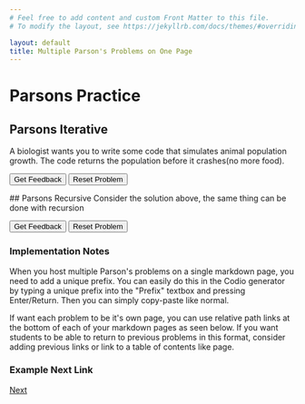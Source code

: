 ```yaml
---
# Feel free to add content and custom Front Matter to this file.
# To modify the layout, see https://jekyllrb.com/docs/themes/#overriding-theme-defaults

layout: default
title: Multiple Parson's Problems on One Page
---
```

# Parsons Practice

## Parsons Iterative
A biologist wants you to write some code that simulates animal population growth. The code returns the population before it crashes(no more food).
<div id="itt-sortableTrash" class="sortable-code"></div> 
<div id="itt-sortable" class="sortable-code"></div> 
<div style="clear:both;"></div> 
<p> 
    <input id="itt-feedbackLink" value="Get Feedback" type="button" /> 
    <input id="itt-newInstanceLink" value="Reset Problem" type="button" /> 
</p> 
<script type="text/javascript"> 
(function(){
  var initial = "public static int populationGrowth(int food,int population)\n" +
    "    {\n" +
    "        while(food - population &gt; 0)//Does the population have enough food?\n" +
    "        {\n" +
    "        food = food - population + 2000;//Food is consumed and nature also generates food\n" +
    "        population = population * 2; //population grows AFTER food is consumed\n" +
    "        }\n" +
    "         return population;\n" +
    "    }";
  var parsonsPuzzle = new ParsonsWidget({
    "sortableId": "itt-sortable",
    "max_wrong_lines": 10,
    "grader": ParsonsWidget._graders.LineBasedGrader,
    "exec_limit": 2500,
    "can_indent": false,
    "x_indent": 0,
    "lang": "en",
    "show_feedback": true
  });
  parsonsPuzzle.init(initial);
  parsonsPuzzle.shuffleLines();
  $("#itt-newInstanceLink").click(function(event){ 
      event.preventDefault(); 
      parsonsPuzzle.shuffleLines(); 
  }); 
  $("#itt-feedbackLink").click(function(event){ 
      event.preventDefault(); 
      parsonsPuzzle.getFeedback(); 
  }); 
})(); 
</script>
## Parsons Recursive
Consider the solution above, the same thing can be done with recursion
<div id="rec-sortableTrash" class="sortable-code"></div> 
<div id="rec-sortable" class="sortable-code"></div> 
<div style="clear:both;"></div> 
<p> 
    <input id="rec-feedbackLink" value="Get Feedback" type="button" /> 
    <input id="rec-newInstanceLink" value="Reset Problem" type="button" /> 
</p> 
<script type="text/javascript"> 
(function(){
  var initial = "public static int recursivePopulation(int food, int population)\n" +
    "{\n" +
    " if(food - population &lt; 0)\n" +
    " {\n" +
    " return population;\n" +
    " }\n" +
    "return recursivePopulation(food-population+2000, population * 2);\n" +
    "}\n" +
    " if(food - population &gt; 0) #distractor\n" +
    " return recursivePopulation(food-population*2, population + 2000); #distractor\n" +
    " return population * 2; #distractor";
  var parsonsPuzzle = new ParsonsWidget({
    "sortableId": "rec-sortable",
    "max_wrong_lines": 10,
    "grader": ParsonsWidget._graders.LineBasedGrader,
    "exec_limit": 2500,
    "can_indent": false,
    "x_indent": 0,
    "lang": "en",
    "show_feedback": true,
    "trashId": "rec-sortableTrash"
  });
  parsonsPuzzle.init(initial);
  parsonsPuzzle.shuffleLines();
  $("#rec-newInstanceLink").click(function(event){ 
      event.preventDefault(); 
      parsonsPuzzle.shuffleLines(); 
  }); 
  $("#rec-feedbackLink").click(function(event){ 
      event.preventDefault(); 
      parsonsPuzzle.getFeedback(); 
  }); 
})(); 
</script>


### Implementation Notes

When you host multiple Parson's problems on a single markdown page, you need to add a unique prefix. You can easily do this in the Codio generator by typing a unique prefix into the "Prefix" textbox and pressing Enter/Return. Then you can simply copy-paste like normal.

If want each problem to be it's own page, you can use relative path links at the bottom of each of your markdown pages as seen below. If you want students to be able to return to previous problems in this format, consider adding previous links or link to a table of contents like page.

### Example Next Link
[Next](./parsons/example1.html)
